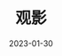 ---
title: '观影'
url: "movies"
date: 2023-01-30
description: '自己很喜欢观影，在能力范围内会把显示、音响、播放等设备添置得最好，然后静静的欣赏一部电影一集电视一个故事一段人生～～，沉浸其中体验不同的酸甜苦辣。以下海报墙为已观看或正在追的过程中(数据来源豆瓣)～～'
layout: movies
menu:
  main:
    name: "观影"
    weight: 5
---